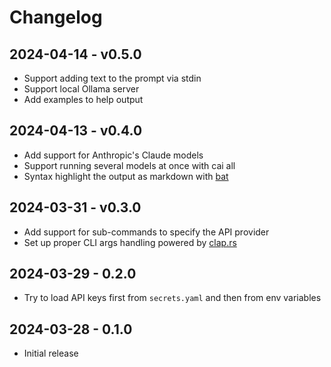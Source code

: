 # Changelog

## 2024-04-14 - v0.5.0

- Support adding text to the prompt via stdin
- Support local Ollama server
- Add examples to help output


## 2024-04-13 - v0.4.0

- Add support for Anthropic's Claude models
- Support running several models at once with cai all
- Syntax highlight the output as markdown with
    [bat](https://github.com/sharkdp/bat)


## 2024-03-31 - v0.3.0

- Add support for sub-commands to specify the API provider
- Set up proper CLI args handling powered by [clap.rs](https://clap.rs/)


## 2024-03-29 - 0.2.0

- Try to load API keys first from `secrets.yaml` and then from env variables


## 2024-03-28 - 0.1.0

* Initial release
